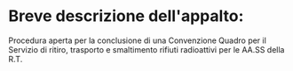 # Breve descrizione dell'appalto: 
Procedura aperta per la conclusione di una Convenzione Quadro per il Servizio di ritiro, trasporto e smaltimento rifiuti radioattivi per le AA.SS della R.T.
